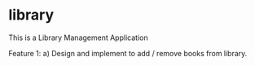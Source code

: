 # library
This is a Library Management Application

Feature 1:
a) Design and implement to add / remove books from library.

